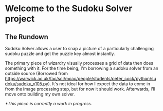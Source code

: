 # Welcome to the Sudoku Solver project

## The Rundown
Sudoku Solver allows a user to snap a picture of a particularly challenging sudoku puzzle and get the puzzle key almost instantly.

The primary piece of wizardry visually processes a grid of data then does something with it. For the time being, I'm borrowing a sudoku solver from an outside source (Borrowed from https://warwick.ac.uk/fac/sci/moac/people/students/peter_cock/python/sudoku/sudoku_v105.py). It's not ideal for how I expect the data to come in from the image processing step, but for now it should work. Afterwards, I'll move onto building my own solver.




















_*This piece is currently a work in progress._
